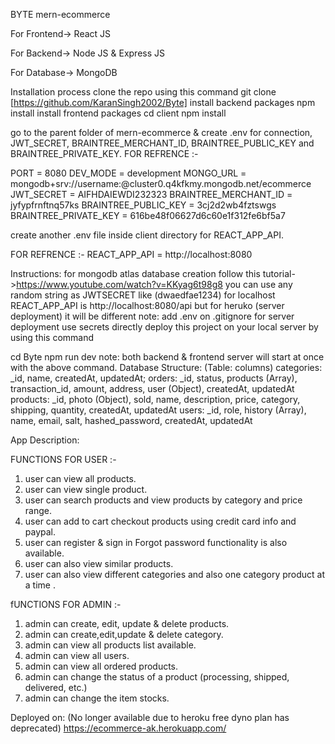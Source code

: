 BYTE mern-ecommerce

For Frontend-> React JS

For Backend-> Node JS & Express JS

For Database-> MongoDB

Installation process
clone the repo using this command
git clone [https://github.com/KaranSingh2002/Byte]
install backend packages
npm install 
install frontend packages
cd client
npm install

go to the parent folder of mern-ecommerce & create .env for connection, JWT_SECRET, BRAINTREE_MERCHANT_ID, BRAINTREE_PUBLIC_KEY and BRAINTREE_PRIVATE_KEY.
FOR REFRENCE :-

PORT = 8080
DEV_MODE = development 
MONGO_URL = mongodb+srv://username:<yourpassword>@cluster0.q4kfkmy.mongodb.net/ecommerce
JWT_SECRET = AIFHDAIEWDI232323
BRAINTREE_MERCHANT_ID = jyfypfrnftnq57ks
BRAINTREE_PUBLIC_KEY = 3cj2d2wb4fztswgs
BRAINTREE_PRIVATE_KEY = 616be48f06627d6c60e1f312fe6bf5a7


create another .env file inside client directory for REACT_APP_API.

FOR REFRENCE :-
REACT_APP_API = http://localhost:8080

Instructions:
for mongodb atlas database creation follow this tutorial->https://www.youtube.com/watch?v=KKyag6t98g8
you can use any random string as JWTSECRET like (dwaedfae1234)
for localhost REACT_APP_API is http://localhost:8080/api but for heruko (server deployment) it will be different
note: add .env on .gitignore
for server deployment use secrets directly
deploy this project on your local server by using this command

cd Byte
npm run dev
note: both backend & frontend server will start at once with the above command.
Database Structure: (Table: columns)
categories: _id, name, createdAt, updatedAt;
orders: _id, status, products (Array), transaction_id, amount, address, user (Object), createdAt, updatedAt
products: _id, photo (Object), sold, name, description, price, category, shipping, quantity, createdAt, updatedAt
users: _id, role, history (Array), name, email, salt, hashed_password, createdAt, updatedAt

App Description:

FUNCTIONS FOR USER :-

1. user can view all products.
2. user can view single product.
3. user can search products and view products by category and price range.
4. user can add to cart checkout products using credit card info and paypal.
5. user can register & sign in Forgot password functionality is also available.
6. user can also view similar products.
7. user can also view different categories and also one category product at a time .

fUNCTIONS FOR ADMIN :-

1. admin can create, edit, update & delete products.
2. admin can create,edit,update & delete category.
3. admin can view all products list available.
4. admin can view all users.
5. admin can view all ordered products. 
6. admin can change the status of a product (processing, shipped, delivered, etc.)
7. admin can change the item stocks.


Deployed on: (No longer available due to heroku free dyno plan has deprecated)
https://ecommerce-ak.herokuapp.com/

